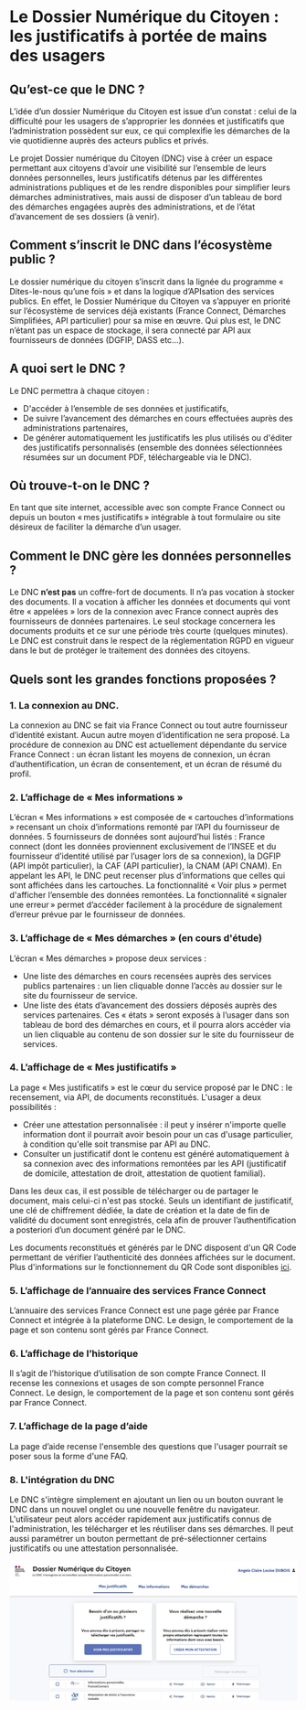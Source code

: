 # Le Dossier Numérique du Citoyen : les justificatifs à portée de mains des usagers

## Qu’est-ce que le DNC ?
L’idée d’un dossier Numérique du Citoyen est issue d’un constat : celui de la difficulté pour les usagers de s’approprier les données et justificatifs que l’administration possèdent sur eux, ce qui complexifie les démarches de la vie quotidienne auprès des acteurs publics et privés.

Le projet Dossier numérique du Citoyen (DNC) vise à créer un espace permettant aux citoyens d’avoir une visibilité sur l’ensemble de leurs données personnelles, leurs justificatifs détenus par les différentes administrations publiques et de les rendre disponibles pour simplifier leurs démarches administratives, mais aussi de disposer d’un tableau de bord des démarches engagées auprès des administrations, et de l’état d’avancement de ses dossiers (à venir).

## Comment s’inscrit le DNC dans l’écosystème public ?
Le dossier numérique du citoyen s’inscrit dans la lignée du programme « Dites-le-nous qu’une fois » et dans la logique d’APIsation des services publics. En effet, le Dossier Numérique du Citoyen va s’appuyer en priorité sur l’écosystème de services déjà existants (France Connect, Démarches Simplifiées, API particulier) pour sa mise en œuvre. Qui plus est, le DNC n’étant pas un espace de stockage, il sera connecté par API aux fournisseurs de données (DGFIP, DASS etc…).

## A quoi sert le DNC ?
Le DNC permettra à chaque citoyen :
* D'accéder à l’ensemble de ses données et justificatifs, 
* De suivre l’avancement des démarches en cours effectuées auprès des administrations partenaires,
* De générer automatiquement les justificatifs les plus utilisés ou d'éditer des justificatifs personnalisés (ensemble des données sélectionnées résumées sur un document PDF, téléchargeable via le DNC). 

## Où trouve-t-on le DNC ?
En tant que site internet, accessible avec son compte France Connect ou depuis un bouton « mes justificatifs » intégrable à tout formulaire ou site désireux de faciliter la démarche d’un usager.

## Comment le DNC gère les données personnelles ?
Le DNC **n’est pas** un coffre-fort de documents. Il n’a pas vocation à stocker des documents. Il a vocation à afficher les données et documents qui vont être « appelées » lors de la connexion avec France connect auprès des fournisseurs de données partenaires. Le seul stockage concernera les documents produits et ce sur une période très courte (quelques minutes). Le DNC est construit dans le respect de la réglementation RGPD en vigueur dans le but de protéger le traitement des données des citoyens.

## Quels sont les grandes fonctions proposées ?

### 1. La connexion au DNC. 
La connexion au DNC se fait via France Connect ou tout autre fournisseur d’identité existant. Aucun autre moyen d’identification ne sera proposé. 
La procédure de connexion au DNC est actuellement dépendante du service France Connect : un écran listant les moyens de connexion, un écran d’authentification, un écran de consentement, et un écran de résumé du profil.  

### 2. L’affichage de « Mes informations »
L’écran « Mes informations » est composée de « cartouches d’informations » recensant un choix d’informations remonté par l’API du fournisseur de données. 
5 fournisseurs de données sont aujourd’hui listés : France connect (dont les données proviennent exclusivement de l’INSEE et du fournisseur d’identité utilisé par l’usager lors de sa connexion), la DGFIP (API impôt particulier), la CAF (API particulier), la CNAM (API CNAM). En appelant les API, le DNC peut recenser plus d’informations que celles qui sont affichées dans les cartouches. La fonctionnalité « Voir plus » permet d'afficher l’ensemble des données remontées. La fonctionnalité « signaler une erreur » permet d’accéder facilement à la procédure de signalement d’erreur prévue par le fournisseur de données.  

### 3. L’affichage de « Mes démarches » (en cours d'étude)
L’écran « Mes démarches » propose deux services : 
- Une liste des démarches en cours recensées auprès des services publics partenaires : un lien cliquable donne l’accès au dossier sur le site du fournisseur de service. 
- Une liste des états d’avancement des dossiers déposés auprès des services partenaires. Ces « états » seront exposés à l’usager dans son tableau de bord des démarches en cours, et il pourra alors accéder via un lien cliquable au contenu de son dossier sur le site du fournisseur de services.

### 4. L’affichage de « Mes justificatifs »
La page « Mes justificatifs » est le cœur du service proposé par le DNC : le recensement, via API, de documents reconstitués. L'usager a deux possibilités :
- Créer une attestation personnalisée : il peut y insérer n'importe quelle information dont il pourrait avoir besoin pour un cas d'usage particulier, à condition qu'elle soit transmise par API au DNC.
- Consulter un justificatif dont le contenu est généré automatiquement à sa connexion avec des informations remontées par les API (justificatif de domicile, attestation de droit, attestation de quotient familial).

Dans les deux cas, il est possible de télécharger ou de partager le document, mais celui-ci n'est pas stocké. Seuls un identifiant de justificatif, une clé de chiffrement dédiée, la date de création et la date de fin de validité du document sont enregistrés, cela afin de prouver l’authentification a posteriori d’un document généré par le DNC. 

Les documents reconstitués et générés par le DNC disposent d'un QR Code permettant de vérifier l’authenticité des données affichées sur le document. 
Plus d'informations sur le fonctionnement du QR Code sont disponibles [ici](Fonctionnement_QRCode.md). 

### 5. L’affichage de l’annuaire des services France Connect
L’annuaire des services France Connect est une page gérée par France Connect et intégrée à la plateforme DNC. Le design, le comportement de la page et son contenu sont gérés par France Connect.

### 6. L’affichage de l’historique
Il s’agit de l’historique d’utilisation de son compte France Connect. Il recense les connexions et usages de son compte personnel France Connect. Le design, le comportement de la page et son contenu sont gérés par France Connect.

### 7. L’affichage de la page d’aide
La page d’aide recense l'ensemble des questions que l'usager pourrait se poser sous la forme d'une FAQ.

### 8. L'intégration du DNC
Le DNC s'intègre simplement en ajoutant un lien ou un bouton ouvrant le DNC dans un nouvel onglet ou une nouvelle fenêtre du navigateur.
L'utilisateur peut alors accéder rapidement aux justificatifs connus de l'administration, les télécharger et les réutiliser dans ses démarches. Il peut aussi paramétrer un bouton permettant de pré-sélectionner certains justificatifs ou une attestation personnalisée.


![DNC-Standalone-1](images/dnc_standalone_portail_autonome.png)

